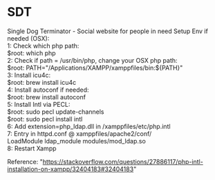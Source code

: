 # SDT
Single Dog Terminator - Social website for people in need
 Setup Env if needed (OSX):                                       
 1: Check which php path:                                         
    $root: which php                                              
 2: Check if path = /usr/bin/php, change your OSX php path:       
    $root: PATH="/Applications/XAMPP/xamppfiles/bin:${PATH}"      
 3: Install icu4c:                                                
    $root: brew install icu4c                                     
 4: Install autoconf if needed:                                   
    $root: brew install autoconf                                  
 5: Install Intl via PECL:                                        
    $root: sudo pecl update-channels                              
    $root: sudo pecl install intl                                 
 6: Add extension=php_ldap.dll in /xamppfiles/etc/php.intl        
 7: Entry in httpd.conf @ xamppfiles/apache2/conf/                
    LoadModule ldap_module modules/mod_ldap.so                    
 8: Restart Xampp        
                                          
 Reference: "https://stackoverflow.com/questions/27886117/php-intl-installation-on-xampp/32404183#32404183"   